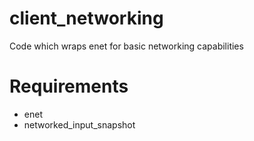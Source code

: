 # client_networking

Code which wraps enet for basic networking capabilities

# Requirements
* enet
* networked_input_snapshot
